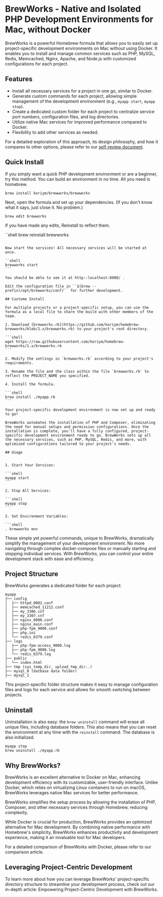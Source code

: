 # BrewWorks - Native and Isolated PHP Development Environments for Mac, without Docker

BrewWorks is a powerful Homebrew formula that allows you to easily set up project-specific development environments on Mac without using Docker. It enables you to install and manage common services such as PHP, MySQL, Redis, Memcached, Nginx, Apache, and Node.js with customized configurations for each project.

## Features

- Install all necessary services for a project in one go, similar to Docker.
- Generate custom commands for each project, allowing simple management of the development environment (e.g., `myapp start`, `myapp stop`).
- Create a dedicated custom folder for each project to centralize service port numbers, configuration files, and log directories.
- Utilize native Mac services for improved performance compared to Docker.
- Flexibility to add other services as needed.

For a detailed exploration of this approach, its design philosophy, and how it compares to other options, please refer to our [self-review document](docs/self-review.md).

## Quick Install

If you simply want a quick PHP development environment or are a beginner, try this method.
You can build an environment in no time. All you need is homebrew.

```shell
brew install koriym/brewworks/brewworks
```

Next, open the formula and set up your dependencies.
(If you don't know what it says, just close it. No problem.)

```shell
brew edit brewworks
```

If you have made any edits, Reinstall to reflect them.

``shell
brew reinstall brewworks
````

Now start the services! All necessary services will be started at once.

``shell
brewworks start
```

You should be able to see it at http::localhost:8080/ .

Edit the configuration file in ``$(brew --prefix)/opt/brewworks/conf/`` for further development.

## Custome Install

For multiple projects or a project-specific setup, you can use the formula as a local file to share the build with other members of the team.

1. Download [brewworks.rb](https://github.com/koriym/homebrew-brewworks/blob/1.x/brewworks.rb) to your project's root directory.

```shell
wget https://raw.githubusercontent.com/koriym/homebrew-brewworks/1.x/brewworks.rb
```

2. Modify the settings in `brewworks.rb` according to your project's requirements.

3. Rename the file and the class within the file `brewworks.rb` to reflect the PROJECT_NAME you specified.

4. Install the formula.

```shell
brew install ./myapp.rb
```

Your project-specific development environment is now set up and ready to go!

BrewWorks automates the installation of PHP and Composer, eliminating the need for manual setups and permission configurations. Once the installation is complete, you'll have a fully configured, project-specific development environment ready to go. BrewWorks sets up all the necessary services, such as PHP, MySQL, Redis, and more, with optimized configurations tailored to your project's needs.

## Usage


1. Start Your Services:

```shell
myapp start
```

2. Stop All Services:

```shell
myapp stop
```

2. Set Environment Variables:

```shell
. brewworks env
````

These simple yet powerful commands, unique to BrewWorks, dramatically simplify the management of your development environment. No more navigating through complex docker-compose files or manually starting and stopping individual services. With BrewWorks, you can control your entire development stack with ease and efficiency.

## Project Structure

BrewWorks generates a dedicated folder for each project:

```shell
myapp
├── config
│  ├── httpd_8082.conf
│  ├── memcached_11212.conf
│  ├── my_3306.cnf
│  ├── my_3307.cnf
│  ├── nginx_8080.conf
│  ├── nginx_main.conf
│  ├── php-fpm_9000.conf
│  ├── php.ini
│  └── redis_6379.conf
├── logs
│  ├── php-fpm-access_9000.log
│  ├── php-fpm_9000.log
│  └── redis_6379.log
├── public
│  └── index.html
├── tmp (sys_temp_dir, upload_tmp_dir..)
├── mysql_0 (datbase data folder)
├── mysql_1
```

This project-specific folder structure makes it easy to manage configuration files and logs for each service and allows for smooth switching between projects.

## Uninstall

Uninstallation is also easy: the `brew uninstall` command will erase all unique files, including database folders. This also means that you can reset the environment at any time with the `reinstall` command. The database is also initialized.

```shell
myapp stop
brew uninstall ./myapp.rb 
```

## Why BrewWorks?

BrewWorks is an excellent alternative to Docker on Mac, enhancing development efficiency with its customizable, user-friendly interface. Unlike Docker, which relies on virtualizing Linux containers to run on macOS, BrewWorks leverages native Mac services for better performance.

BrewWorks simplifies the setup process by allowing the installation of PHP, Composer, and other necessary services through Homebrew, reducing complexity.

While Docker is crucial for production, BrewWorks provides an optimized alternative for Mac development. By combining native performance with Homebrew's simplicity, BrewWorks enhances productivity and development experience, making it an invaluable tool for Mac developers.

For a detailed comparison of BrewWorks with Docker, please refer to our comparison article.

## Leveraging Project-Centric Development

To learn more about how you can leverage BrewWorks' project-specific directory structure to streamline your development process, check out our in-depth article: Empowering Project-Centric Development with BrewWorks.